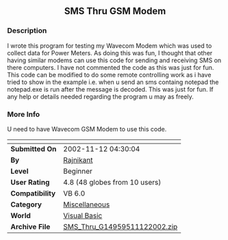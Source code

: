 ﻿<div align="center">

## SMS Thru GSM Modem


</div>

### Description

I wrote this program for testing my Wavecom Modem which was used to collect data for Power Meters. As doing this was fun, I thought that other having similar modems can use this code for sending and receiving SMS on there computers. I have not commented the code as this was just for fun. This code can be modified to do some remote controlling work as i have tried to show in the example i.e. when u send an sms containg notepad the notepad.exe is run after the message is decoded. This was just for fun. If any help or details needed regarding the program u may as freely.
 
### More Info
 
U need to have Wavecom GSM Modem to use this code.


<span>             |<span>
---                |---
**Submitted On**   |2002-11-12 04:30:04
**By**             |[Rajnikant](https://github.com/Planet-Source-Code/PSCIndex/blob/master/ByAuthor/rajnikant.md)
**Level**          |Beginner
**User Rating**    |4.8 (48 globes from 10 users)
**Compatibility**  |VB 6\.0
**Category**       |[Miscellaneous](https://github.com/Planet-Source-Code/PSCIndex/blob/master/ByCategory/miscellaneous__1-1.md)
**World**          |[Visual Basic](https://github.com/Planet-Source-Code/PSCIndex/blob/master/ByWorld/visual-basic.md)
**Archive File**   |[SMS\_Thru\_G14959511122002\.zip](https://github.com/Planet-Source-Code/rajnikant-sms-thru-gsm-modem__1-40640/archive/master.zip)








